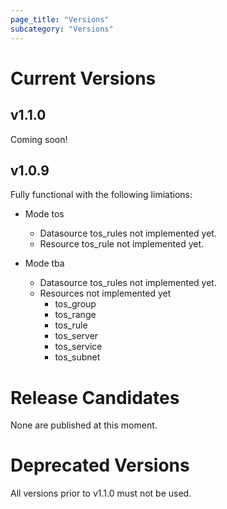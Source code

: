 ```yaml
---
page_title: "Versions"
subcategory: "Versions"
---
```


# Current Versions

## v1.1.0

Coming soon!

## v1.0.9

Fully functional with the following limiations:

* Mode tos
    * Datasource tos_rules not implemented yet.
    * Resource tos_rule not implemented yet.

* Mode tba
    * Datasource tos_rules not implemented yet.
    * Resources not implemented yet
        * tos_group
        * tos_range
        * tos_rule
        * tos_server
        * tos_service
        * tos_subnet

# Release Candidates

None are published at this moment.

# Deprecated Versions

All versions prior to v1.1.0 must not be used.
